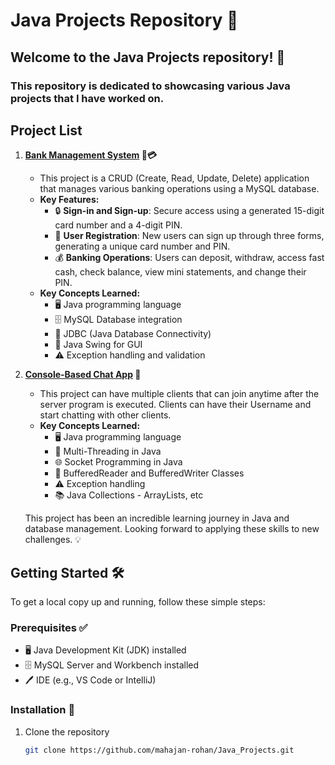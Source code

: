 # Java Projects Repository 🚀

## Welcome to the Java Projects repository! 🌟
### This repository is dedicated to showcasing various Java projects that I have worked on.

## Project List

1. **[Bank Management System](./) 💼💳**
   - This project is a CRUD (Create, Read, Update, Delete) application that manages various banking operations using a MySQL database.
   - **Key Features:**
     - 🔒 **Sign-in and Sign-up**: Secure access using a generated 15-digit card number and a 4-digit PIN.
     - 📝 **User Registration**: New users can sign up through three forms, generating a unique card number and PIN.
     - 💰 **Banking Operations**: Users can deposit, withdraw, access fast cash, check balance, view mini statements, and change their PIN.
   - **Key Concepts Learned:**
     - 🖥️ Java programming language
     - 🗄️ MySQL Database integration
     - 🔗 JDBC (Java Database Connectivity)
     - 🎨 Java Swing for GUI
     - ⚠️ Exception handling and validation

2. **[Console-Based Chat App](./) 💬**
   - This project can have multiple clients that can join anytime after the server program is executed. Clients can have their Username and start chatting with other clients.
   - **Key Concepts Learned:**
     - 🖥️ Java programming language
     - 🔄 Multi-Threading in Java
     - 🌐 Socket Programming in Java
     - 📜 BufferedReader and BufferedWriter Classes
     - ⚠️ Exception handling
     - 📚 Java Collections - ArrayLists, etc

   This project has been an incredible learning journey in Java and database management. Looking forward to applying these skills to new challenges. 💡

## Getting Started 🛠️

To get a local copy up and running, follow these simple steps:

### Prerequisites ✅

- 🖥️ Java Development Kit (JDK) installed
- 🗄️ MySQL Server and Workbench installed
- 🖊️ IDE (e.g., VS Code or IntelliJ)

### Installation 🚀

1. Clone the repository
   ```sh
   git clone https://github.com/mahajan-rohan/Java_Projects.git
